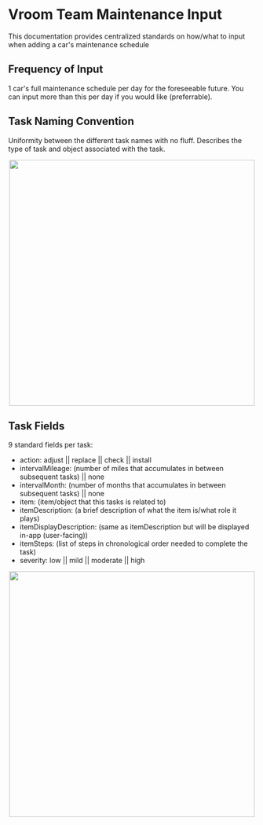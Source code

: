 # Vroom Team Maintenance Input
This documentation provides centralized standards on how/what to input when adding a car's maintenance schedule

## Frequency of Input
1 car's full maintenance schedule per day for the foreseeable future.
You can input more than this per day if you would like (preferrable).

## Task Naming Convention
Uniformity between the different task names with no fluff.
Describes the type of task and object associated with the task.

<p align="center"><img src="https://github.com/eltoncrego/vroom-app/blob/master/documentation/assets/task_naming_convention_image.png?raw=true" width="500"></p>

## Task Fields
9 standard fields per task:
* action: adjust || replace || check || install
* intervalMileage: (number of miles that accumulates in between subsequent tasks) || none
* intervalMonth: (number of months that accumulates in between subsequent tasks) || none
* item: (item/object that this tasks is related to)
* itemDescription: (a brief description of what the item is/what role it plays)
* itemDisplayDescription: (same as itemDescription but will be displayed in-app (user-facing))
* itemSteps: (list of steps in chronological order needed to complete the task)
* severity: low || mild || moderate || high

<p align="center"><img src="https://github.com/eltoncrego/vroom-app/blob/master/documentation/assets/task_fields_convention_image.png?raw=true" width="500"></p>



